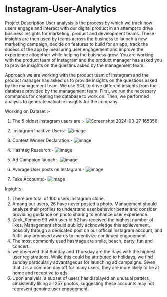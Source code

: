 # Instagram-User-Analytics
Project Description
User analysis is the process by which we track how users engage and interact with our digital product in an attempt to drive business insights for marketing, product and development teams. These insights are then used by teams across the business to launch a new marketing campaign, decide on features to build for an app, track the sucess of the app by measuring user engagement and improve the experience altogether while helping the buisness grow. You are working with the product team of Instagram and the product manager has asked you to provide insights on the questins asked by the management team.

Approach
we are working with the product team of Instagram and the product manager has asked us to provide insights on the questions asked by the management team. We use SQL to drive different insights from the database provided by the management team. First, we run the necessary commands for creating the database to work on. Then, we performed analysis to generate valuable insights for the company.

Working on Dataset :-
1. The 5 oldest instagram users are :-
   ![Screenshot 2024-03-27 165356](https://github.com/22priyanka95/Instagram-User-Analytics/assets/165151181/2f12c964-e9c1-44d9-a400-be3c6175a72c)


2. Instagram Inactive Users:-
   ![image](https://github.com/22priyanka95/Instagram-User-Analytics/assets/165151181/bf6da937-934e-4141-a9c7-fc48ca5de991)


3. Contest Winner Declaration:-
   ![image](https://github.com/22priyanka95/Instagram-User-Analytics/assets/165151181/a006adde-1bc5-4e40-b771-400527f56b9e)


4. Hashtag Research:-
   ![image](https://github.com/22priyanka95/Instagram-User-Analytics/assets/165151181/22bddea9-7638-4797-963b-e89b10f212eb)


5. Ad Campaign launch:-
   ![image](https://github.com/22priyanka95/Instagram-User-Analytics/assets/165151181/ebd47028-caa7-4ad5-931a-4d0cc062c701)


6. Average User posts on Instagram:-
   ![image](https://github.com/22priyanka95/Instagram-User-Analytics/assets/165151181/019f461c-f510-4e59-8f13-ab5ddf2469b7)


7. Fake Accounts:-
   ![image](https://github.com/22priyanka95/Instagram-User-Analytics/assets/165151181/16bb8243-7ea6-440d-b99a-6e2f3a369459)


Insights-
1. There are total of 100 users Instagram clone.
2. Among our users, 26 have never posted a photo. Management should analyze their profiles to understand user behavior better and consider providing guidance on photo sharing to enhance user 
   experience.
3. Zack_Kemmer93 with user id 52 has received the highest number of likes. Management should publicly acknowledge this achievement, possibly through a dedicated post on our official 
   Instagram account, and fulfill any promised awards to incentivize continued engagement.
4. The most commonly used hashtags are smile, beach, party, fun and concert.
5. we observed that Sunday and Thursday are the days with the highest user registrations. While this could be attributed to holidays, we find sunday particularly advantageous for launching 
   ad campaigns. Given that it is a common day off for many users, they are more likely to be at home and receptive to ads.
6. Upon analysis, a subset of users has displayed an unusual patters, cinsistently liking all 257 photos, suggesting these accounts may not represent genuine user engagement.
















